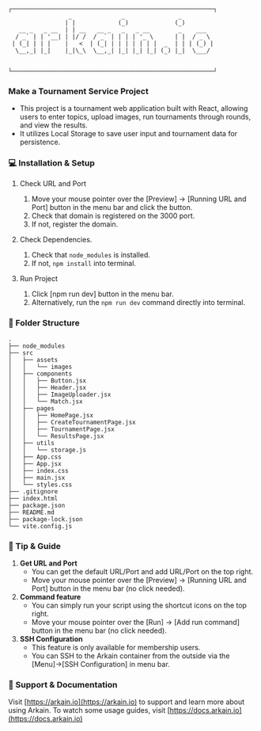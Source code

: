 ```
┌─────────────────────────────────────────────────────────┐
                 _              _               _
                | |            (_)             (_)
   __ _   _ __  | | __   __ _   _   _ __        _    ___
  / _` | | '__| | |/ /  / _` | | | | '_ \      | |  / _ \
 | (_| | | |    |   <  | (_| | | | | | | |  _  | | | (_) |
  \__,_| |_|    |_|\_\  \__,_| |_| |_| |_| (_) |_|  \___/


└─────────────────────────────────────────────────────────┘
```

### Make a Tournament Service Project
* This project is a tournament web application built with React, allowing users to enter topics, upload images, run tournaments through rounds, and view the results.
* It utilizes Local Storage to save user input and tournament data for persistence.

### 💻 Installation & Setup
1. Check URL and Port
   1. Move your mouse pointer over the [Preview] → [Running URL and Port] button in the menu bar and click the button.
   2. Check that domain is registered on the 3000 port.
   3. If not, register the domain.

2. Check Dependencies.
   1. Check that `node_modules` is installed.
   2. If not, `npm install` into terminal.

3. Run Project
   1. Click [npm run dev] button in the menu bar.
   2. Alternatively, run the `npm run dev` command directly into terminal.

### 📂 Folder Structure
```
.
├── node_modules
├── src
│   ├── assets
│   │   └── images
│   ├── components
│   │   ├── Button.jsx
│   │   ├── Header.jsx
│   │   ├── ImageUploader.jsx
│   │   └── Match.jsx
│   ├── pages
│   │   ├── HomePage.jsx
│   │   ├── CreateTournamentPage.jsx
│   │   ├── TournamentPage.jsx
│   │   └── ResultsPage.jsx
│   ├── utils
│   │   └── storage.js
│   ├── App.css
│   ├── App.jsx
│   ├── index.css
│   ├── main.jsx
│   └── styles.css
├── .gitignore
├── index.html
├── package.json
├── README.md
├── package-lock.json
└── vite.config.js
```

### 🔧 Tip & Guide
1. **Get URL and Port**
   - You can get the default URL/Port and add URL/Port on the top right.
   - Move your mouse pointer over the [Preview] → [Running URL and Port] button in the menu bar (no click needed).
2. **Command feature**
   - You can simply run your script using the shortcut icons on the top right.
   - Move your mouse pointer over the [Run] → [Add run command] button in the menu bar (no click needed).
3. **SSH Configuration**
   - This feature is only available for membership users.
   - You can SSH to the Arkain container from the outside via the [Menu]->[SSH Configuration] in menu bar.

### 💬 Support & Documentation
Visit [https://arkain.io](https://arkain.io) to support and learn more about using Arkain.
To watch some usage guides, visit [https://docs.arkain.io](https://docs.arkain.io)
